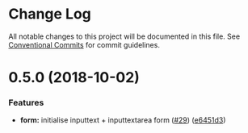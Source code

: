 # Change Log

All notable changes to this project will be documented in this file.
See [Conventional Commits](https://conventionalcommits.org) for commit guidelines.

<a name="0.5.0"></a>
# 0.5.0 (2018-10-02)


### Features

* **form:** initialise inputtext + inputtextarea form ([#29](https://github.com/kata-ai/kata-kit/issues/29)) ([e6451d3](https://github.com/kata-ai/kata-kit/commit/e6451d3))
